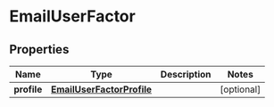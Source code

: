 

# EmailUserFactor


## Properties

| Name | Type | Description | Notes |
|------------ | ------------- | ------------- | -------------|
|**profile** | [**EmailUserFactorProfile**](EmailUserFactorProfile.md) |  |  [optional] |



